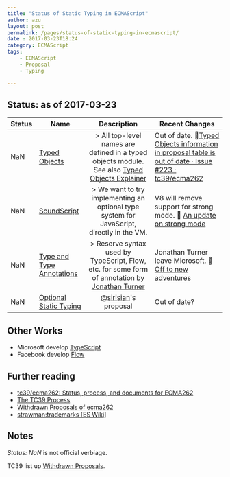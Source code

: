 ```yaml
---
title: "Status of Static Typing in ECMAScript"
author: azu
layout: post
permalink: /pages/status-of-static-typing-in-ecmascript/
date : 2017-03-23T18:24
category: ECMAScript
tags:
    - ECMAScript
    - Proposal
    - Typing

---
```


## Status: as of **2017-03-23**

| Status | Name                                                                                                                        |                                                                                     Description                                                                                     | Recent Changes                                                                                                                                                                                                                                   |
|--------|-----------------------------------------------------------------------------------------------------------------------------|:-----------------------------------------------------------------------------------------------------------------------------------------------------------------------------------:|--------------------------------------------------------------------------------------------------------------------------------------------------------------------------------------------------------------------------------------------------|
| NaN    | [Typed Objects](https://github.com/dslomov/typed-objects-es7)                                                               | > All top-level names are defined in a typed objects module. See also [Typed Objects Explainer](https://github.com/nikomatsakis/typed-objects-explainer/ "Typed Objects Explainer") | Out of date. :link:[Typed Objects information in proposal table is out of date · Issue #223 · tc39/ecma262](https://github.com/tc39/ecma262/issues/223 "Typed Objects information in proposal table is out of date · Issue #223 · tc39/ecma262") |
| NaN    | [SoundScript](https://developers.google.com/v8/experiments#strong-mode "SoundScript")                                       | > We want to try implementing an optional type system for JavaScript, directly in the VM.                                                                                           | V8 will remove support for strong mode. :link: [An update on strong mode ](https://groups.google.com/forum/#!msg/strengthen-js/ojj3TDxbHpQ/5ENNAiUzEgAJ) |
| NaN    | [Type and Type Annotations](https://github.com/tc39/tc39-notes/blob/master/es6/2014-09/sept-25.md#types "Type Annotations") | > Reserve syntax used by TypeScript, Flow, etc. for some form of annotation by [Jonathan Turner](https://github.com/jonathandturner)                                                | Jonathan Turner leave Microsoft. :link: [Off to new adventures](http://www.jonathanturner.org/2015/10/off-to-new-adventures.html "Off to new adventures")                                                                                        |
| NaN    | [Optional Static Typing](https://github.com/sirisian/ecmascript-types "Optional Static Typing")                             | [@sirisian](https://github.com/sirisian "sirisian")'s proposal                                                                                                                      | Out of date?                                                                                                                                                                                                                                     |

## Other Works

- Microsoft develop [TypeScript](http://www.typescriptlang.org/ "TypeScript")
- Facebook develop [Flow](http://flowtype.org/ "Flow") 

## Further reading

- [tc39/ecma262: Status, process, and documents for ECMA262](https://github.com/tc39/ecma262 "tc39/ecma262: Status, process, and documents for ECMA262")
- [The TC39 Process](https://tc39.github.io/process-document/ "The TC39 Process")
- [Withdrawn Proposals of ecma262](https://github.com/tc39/ecma262/blob/master/withdrawn-proposals.md "Withdrawn Proposals")
- [strawman:trademarks [ES Wiki]](http://wiki.ecmascript.org/doku.php?id=strawman:trademarks "strawman:trademarks [ES Wiki]")

## Notes

*Status: NaN* is not official verbiage.

TC39 list up [Withdrawn Proposals](https://github.com/tc39/ecma262/blob/master/withdrawn-proposals.md "Withdrawn Proposals").
